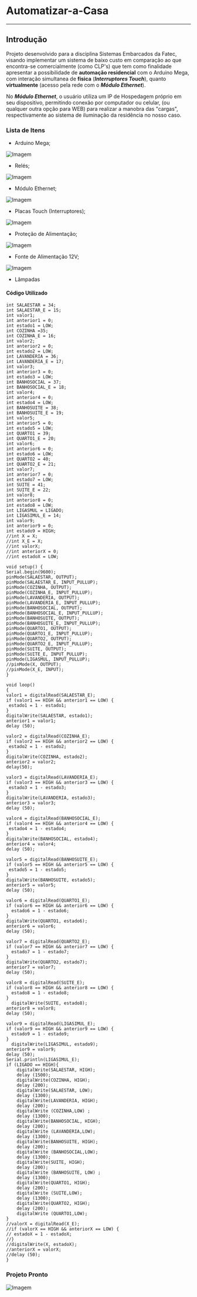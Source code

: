 # Automatizar-a-Casa
----

## Introdução

Projeto desenvolvido para a disciplina Sistemas Embarcados da Fatec, visando implementar um sistema de baixo custo em comparação ao que encontra-se comercialmente (como CLP's) que tem como finalidade apresentar a possibilidade de **automação residencial** com o Arduino Mega, com interação simultanea de **fisica** (**_Interruptores Touch_**), quanto **virtualmente** (acesso pela rede com o **_Módulo Ethernet_**). 


No **_Módulo Ethernet_**, o usuário utiliza um IP de Hospedagem próprio em seu dispositivo, permitindo conexão por computador ou celular, (ou qualquer outra opção para WEB) para realizar a manobra das "cargas", respectivamente ao sistema de iluminação da residência no nosso caso.

### Lista de Itens

+ Arduino Mega;

![Imagem](./imagens/ARDUINO_MEGA2.jpg)


+ Relés;

![Imagem](./imagens/RELE1.jpg)

+ Módulo Ethernet;

![Imagem](./imagens/ETHERNET.jpg)

+ Placas Touch (Interruptores);

![Imagem](./imagens/TOUCH1.jpg)

+ Proteção de Alimentação;

![Imagem](./imagens/PROTECAO_ALIMENTACAO13.jpg)

+ Fonte de Alimentação 12V;

![Imagem](./imagens/FONTE.jpg)

+ Lâmpadas


#### Código Utilizado 



```
int SALAESTAR = 34; 
int SALAESTAR_E = 15; 
int valor1;
int anterior1 = 0;
int estado1 = LOW;
int COZINHA =35; 
int COZINHA_E = 16; 
int valor2;
int anterior2 = 0;
int estado2 = LOW;
int LAVANDERIA = 36; 
int LAVANDERIA_E = 17; 
int valor3;
int anterior3 = 0;
int estado3 = LOW;
int BANHOSOCIAL = 37; 
int BANHOSOCIAL_E = 18; 
int valor4;
int anterior4 = 0;
int estado4 = LOW;
int BANHOSUITE = 38; 
int BANHOSUITE_E = 19; 
int valor5;
int anterior5 = 0;
int estado5 = LOW;
int QUARTO1 = 39; 
int QUARTO1_E = 20; 
int valor6;
int anterior6 = 0;
int estado6 = LOW;
int QUARTO2 = 40; 
int QUARTO2_E = 21; 
int valor7;
int anterior7 = 0;
int estado7 = LOW;
int SUITE = 41; 
int SUITE_E = 22; 
int valor8;
int anterior8 = 0;
int estado8 = LOW;
int LIGASMUL = LIGADO; 
int LIGASIMUL_E = 14; 
int valor9;
int anterior9 = 0;
int estado9 = HIGH;
//int X = X; 
//int X_E = X; 
//int valorX;
//int anteriorX = 0;
//int estadoX = LOW;

void setup() {
Serial.begin(9600);
pinMode(SALAESTAR, OUTPUT); 
pinMode(SALAESTAR_E, INPUT_PULLUP);
pinMode(COZINHA, OUTPUT); 
pinMode(COZINHA_E, INPUT_PULLUP);
pinMode(LAVANDERIA, OUTPUT); 
pinMode(LAVANDERIA_E, INPUT_PULLUP);
pinMode(BANHOSOCIAL, OUTPUT); 
pinMode(BANHOSOCIAL_E, INPUT_PULLUP);
pinMode(BANHOSUITE, OUTPUT); 
pinMode(BANHOSUITE_E, INPUT_PULLUP);
pinMode(QUARTO1, OUTPUT); 
pinMode(QUARTO1_E, INPUT_PULLUP);
pinMode(QUARTO2, OUTPUT); 
pinMode(QUARTO2_E, INPUT_PULLUP);
pinMode(SUITE, OUTPUT); 
pinMode(SUITE_E, INPUT_PULLUP);
pinMode(LIGASMUL, INPUT_PULLUP);
//pinMode(X, OUTPUT); 
//pinMode(X_E, INPUT);
}

void loop()
{
valor1 = digitalRead(SALAESTAR_E);
if (valor1 == HIGH && anterior1 == LOW) {
 estado1 = 1 - estado1;
}
digitalWrite(SALAESTAR, estado1);
anterior1 = valor1;
delay (50);

valor2 = digitalRead(COZINHA_E);
if (valor2 == HIGH && anterior2 == LOW) {
 estado2 = 1 - estado2;
}
digitalWrite(COZINHA, estado2);
anterior2 = valor2;
delay(50);

valor3 = digitalRead(LAVANDERIA_E);
if (valor3 == HIGH && anterior3 == LOW) {
 estado3 = 1 - estado3;
}
digitalWrite(LAVANDERIA, estado3);
anterior3 = valor3;
delay (50);

valor4 = digitalRead(BANHOSOCIAL_E);
if (valor4 == HIGH && anterior4 == LOW) {
 estado4 = 1 - estado4;
}
digitalWrite(BANHOSOCIAL, estado4);
anterior4 = valor4;
delay (50);

valor5 = digitalRead(BANHOSUITE_E);
if (valor5 == HIGH && anterior5 == LOW) {
 estado5 = 1 - estado5;
}
digitalWrite(BANHOSUITE, estado5);
anterior5 = valor5;
delay (50);

valor6 = digitalRead(QUARTO1_E);
if (valor6 == HIGH && anterior6 == LOW) {
  estado6 = 1 - estado6;
}
digitalWrite(QUARTO1, estado6);
anterior6 = valor6;
delay (50);

valor7 = digitalRead(QUARTO2_E);
if (valor7 == HIGH && anterior7 == LOW) {
  estado7 = 1 - estado7;
}
digitalWrite(QUARTO2, estado7);
anterior7 = valor7;
delay (50);

valor8 = digitalRead(SUITE_E);
if (valor8 == HIGH && anterior8 == LOW) {
  estado8 = 1 - estado8;
}
  digitalWrite(SUITE, estado8);
anterior8 = valor8;
delay (50);

valor9 = digitalRead(LIGASIMUL_E);
if (valor9 == HIGH && anterior9 == LOW) {
  estado9 = 1 - estado9;
}
  digitalWrite(LIGASIMUL, estado9);
anterior9 = valor9;
delay (50);
Serial.println(LIGASIMUL_E);
if (LIGADO == HIGH){
    digitalWrite(SALAESTAR, HIGH);
    delay (1500);
    digitalWrite(COZINHA, HIGH);
    delay (200);
    digitalWrite(SALAESTAR, LOW);
    delay (1300);
    digitalWrite(LAVANDERIA, HIGH);
    delay (200);
    digitalWrite (COZINHA,LOW) ;
    delay (1300);
    digitalWrite(BANHOSOCIAL, HIGH);
    delay (200);
    digitalWrite (LAVANDERIA,LOW);
    delay (1300);
    digitalWrite(BANHOSUITE, HIGH);
    delay (200);
    digitalWrite (BANHOSOCIAL,LOW);
    delay (1300);
    digitalWrite(SUITE, HIGH);
    delay (200);
    digitalWrite (BANHOSUITE, LOW) ;
    delay (1300);
    digitalWrite(QUARTO1, HIGH);
    delay (200);
    digitalWrite (SUITE,LOW);
    delay (1300);
    digitalWrite(QUARTO2, HIGH);
    delay (200);
    digitalWrite (QUARTO1,LOW);
}
//valorX = digitalRead(X_E);
//if (valorX == HIGH && anteriorX == LOW) {
// estadoX = 1 - estadoX;
//}
//digitalWrite(X, estadoX);
//anteriorX = valorX;
//delay (50);
}

```
### Projeto Pronto
![Imagem](./imagens/projeto_pronto.jpg)
